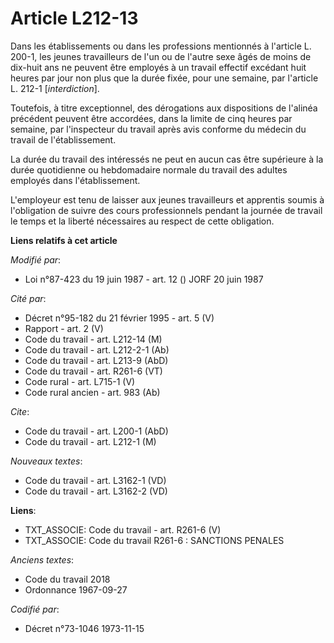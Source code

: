 # Article L212-13

Dans les établissements ou dans les professions mentionnés à l'article L. 200-1, les jeunes travailleurs de l'un ou de
l'autre sexe âgés de moins de dix-huit ans ne peuvent être employés à un travail effectif excédant huit heures par jour non
plus que la durée fixée, pour une semaine, par l'article L. 212-1 [*interdiction*].

Toutefois, à titre exceptionnel, des dérogations aux dispositions de l'alinéa précédent peuvent être accordées, dans la
limite de cinq heures par semaine, par l'inspecteur du travail après avis conforme du médecin du travail de l'établissement.

La durée du travail des intéressés ne peut en aucun cas être supérieure à la durée quotidienne ou hebdomadaire normale du
travail des adultes employés dans l'établissement.

L'employeur est tenu de laisser aux jeunes travailleurs et apprentis soumis à l'obligation de suivre des cours professionnels
pendant la journée de travail le temps et la liberté nécessaires au respect de cette obligation.

**Liens relatifs à cet article**

_Modifié par_:

  - Loi n°87-423 du 19 juin 1987 - art. 12 () JORF 20 juin 1987

_Cité par_:

  - Décret n°95-182 du 21 février 1995 - art. 5 (V)
  - Rapport - art. 2 (V)
  - Code du travail - art. L212-14 (M)
  - Code du travail - art. L212-2-1 (Ab)
  - Code du travail - art. L213-9 (AbD)
  - Code du travail - art. R261-6 (VT)
  - Code rural - art. L715-1 (V)
  - Code rural ancien - art. 983 (Ab)

_Cite_:

  - Code du travail - art. L200-1 (AbD)
  - Code du travail - art. L212-1 (M)

_Nouveaux textes_:

  - Code du travail - art. L3162-1 (VD)
  - Code du travail - art. L3162-2 (VD)

**Liens**:

  - TXT_ASSOCIE: Code du travail - art. R261-6 (V)
  - TXT_ASSOCIE: Code du travail R261-6 : SANCTIONS PENALES

_Anciens textes_:

  - Code du travail 2018
  - Ordonnance  1967-09-27

_Codifié par_:

  - Décret n°73-1046 1973-11-15

